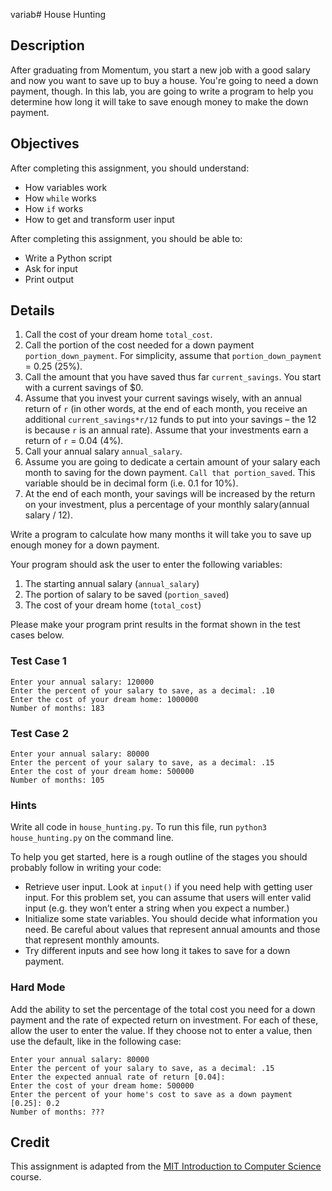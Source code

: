 variab# House Hunting

## Description

After graduating from Momentum, you start a new job with a good salary and now you want to save up to buy a house. You're going to need a down payment, though. In this lab, you are going to write a program to help you determine how long it will take to save enough money to make the down payment.

## Objectives

After completing this assignment, you should understand:

- How variables work
- How `while` works
- How `if` works
- How to get and transform user input

After completing this assignment, you should be able to:

- Write a Python script
- Ask for input
- Print output

## Details

1. Call the cost of your dream home `total_cost​`.
2. Call the portion of the cost needed for a down payment `portion_down_payment​`. For simplicity, assume that `portion_down_payment` = 0.25 (25%).
3. Call the amount that you have saved thus far `current_savings​`. You start with a current savings of $0.
4. Assume that you invest your current savings wisely, with an annual return of `r` ​(in other words, at the end of each month, you receive an additional `current_savings*r/12`​ funds to put into your savings – the 12 is because `r`​ is an annual rate). Assume that your investments earn a return of `r` = 0.04 (4%).
5. Call your annual salary `annual_salary​`.
6. Assume you are going to dedicate a certain amount of your salary each month to saving for the down payment. `Call that portion_saved`​. This variable should be in decimal form (i.e. 0.1 for 10%).
7. At the end of each month, your savings will be increased by the return on your investment, plus a percentage of your monthly salary ​(annual salary / 12).

Write a program to calculate how many months it will take you to save up enough money for a down payment.

Your program should ask the user to enter the following variables:

1. The starting annual salary (`annual_salary`)
2. The portion of salary to be saved (`portion_saved`)
3. The cost of your dream home (`total_cost`)

Please make your program print results in the format shown in the test cases below.

### Test Case 1

```
Enter your annual salary: 120000
Enter the percent of your salary to save, as a decimal: .10
Enter the cost of your dream home: 1000000
Number of months: 183
```

### Test Case 2

```
Enter your annual salary: 80000
Enter the percent of your salary to save, as a decimal: .15
Enter the cost of your dream home: 500000
Number of months: 105
```

### Hints

Write all code in `house_hunting.py`. To run this file, run `python3 house_hunting.py` on the command line.

To help you get started, here is a rough outline of the stages you should probably follow in writing your code:

- Retrieve user input. Look at `input()` if you need help with getting user input. For this problem set, you can assume that users will enter valid input (e.g. they won’t enter a string when you expect a number.)
- Initialize some state variables. You should decide what information you need. Be careful about values that represent annual amounts and those that represent monthly amounts.
- Try different inputs and see how long it takes to save for a down payment.

### Hard Mode

Add the ability to set the percentage of the total cost you need for a down payment and the rate of expected return on investment. For each of these, allow the user to enter the value. If they choose not to enter a value, then use the default, like in the following case:

```
Enter your annual salary: 80000
Enter the percent of your salary to save, as a decimal: .15
Enter the expected annual rate of return [0.04]:
Enter the cost of your dream home: 500000
Enter the percent of your home's cost to save as a down payment [0.25]: 0.2
Number of months: ???
```

## Credit

This assignment is adapted from the [MIT Introduction to Computer Science](https://ocw.mit.edu/courses/electrical-engineering-and-computer-science/6-0001-introduction-to-computer-science-and-programming-in-python-fall-2016/assignments/) course.
